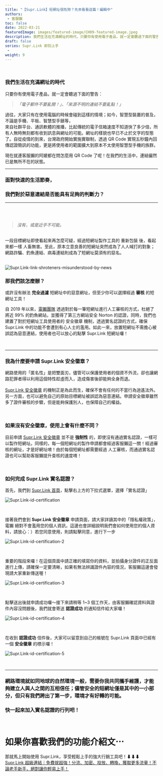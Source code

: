 ```yaml
---
title: "【Supr.Link】短網址很危險？先來看看這篇！編輯中"
authors:
 - 客服獺
toc: false
date: 2022-03-21
featuredImage: images/featured-image/CH09-featured-image.jpeg
description: 我們生活在充滿網址的時代，只要你有使用電子產品，就一定會聽過下面的警告：「電子郵件不要亂開！」、「來源不明的連結不要亂點！」
draft: false
series: Supr.Link 即刻上手
 - 
weight: 9
---
```

<br>

### 我們生活在充滿網址的時代

只要你有使用電子產品，就一定會聽過下面的警告：
<br>

> *「電子郵件不要亂開！」、「來源不明的連結不要亂點！」*

過往，大家只有在使用電腦的時候會碰到這樣的情境；如今，智慧型裝置的普及，不論是手機、平板、智慧型手錶等，  
來自社群平台、通訊軟體的推播，比起傳統的電子信箱速度不知道快了多少倍，所有人無時無刻都有收到訊息與網址的可能。網址的樣貌也早已不止於文字的型態了。自從疫情的到來，台灣政府開始實施實聯制，透過 QR Code 實現五秒鐘內回傳認證簡訊的功能，更是將使用者的範圍擴大到原本不太使用智慧型手機的族群。  


現在就連客服獺的阿嬤都在問怎麼用 QR Code 了呢！在我們的生活中，連結儼然已是無所不在的狀態。

---

### 面對快速的生活節奏，
### 我們對於惡意連結是否能具有足夠的判斷力？

---
   
<br>
<br>

> *沒有，或是近乎不可能。*

<br>
一段目標網址即使看起來再怎麼可疑，經過短網址製作工具的 重新包裝 後，看起來都一樣 人畜無害。至此，原本立意良善的短網址突然成為了人人喊打的對象；網路詐騙、釣魚連結、病毒連結則成為了短網址莫須有的惡名。
<br>
<br>

![Supr.Link-link-shroteners-misunderstood-by-news](/static/CH09/CH09PH02.png)

### 那我們該怎麼辦？

或許沒有辦法 **完全過濾** 短網址中的惡意網址，但至少你可以選擇經過 **審核** 的短網址工具！


自 2019 年以來，<a href = "https://aotter.net" target = "_blank">電獺團隊</a> 透過對於每一筆短網址進行人工審核的方式，杜絕了將近 99% 的釣魚網站，並獲得了第三方網站安全 Norton 的認證，同時，我們也建置了對於短網址工具使用者的 安全徽章 機制，透過實名認證的方式，確保 Supr.Link 中的功能不會遭到有心人士的濫用。如此一來，放置短網址不需擔心被誤認為惡意連結，使用者也可以放心的點擊 Supr.Link 短網址囉！

<br>


---


### 我為什麼要申請 Supr.Link 安全徽章？ 
網路使用的「匿名性」是把雙面刃，儘管可以保護使用者的個資不外流，卻也讓網路犯罪者得以利用這個特性趁虛而入，造成傷害後卻能夠全身而退。
<br>
<br>
<a href="https://console.supr.link/help/guide" target= "_blank">Supr.Link 安全徽章</a> 的機制正是為此而生，確保不會有任何的不當行為逍遙法外。另一方面，也可以避免自己的原始目標網址被誤認為惡意連結。申請安全徽章雖然多了證件審核的步驟，但是能夠保護別人，也保障自己的權益。

<br>

### 如果沒有安全徽章，使用上會有什麼不同？
目前申請 <a href="https://console.supr.link/help/guide" target= "_blank">Supr.Link 安全徽章</a> 並不是 **強制性** 的，即使沒有通過實名認證，一樣可以製作短網址。同樣的，每一個短網址的製作申請都會經過客服獺這一關！經過審核的網址，才是好網址唷！由於每個短網址都需要經過 人工審核，而通過實名認證也可以幫助客服獺提升查核的速度唷！

<br>

### 如何完成 Supr.Link 實名認證？
首先，我們到 <a href="https://supr.link" target="_blank">Supr.Link 首頁</a>，點擊右上方的下拉式選單，選擇「實名認證」

![Supr.Link-id-certification](/static/CH09/CH09PH03.png)

<br>

接著我們會到 **Supr.Link 安全徽章** 申請頁面，請大家詳讀其中的「隱私權政策」，電獺 絕對不會濫用您的個人資訊，這邊也會詳細說明我們會如何使用您的個人資料，請放心：）若您同意使用，則請點擊同意，進行下一步

![Supr.Link-id-certification-2](/static/CH09/CH09PH04.png)

<br>

重要的階段來囉！在這個頁面中請正確的填寫你的資料，並拍攝身分證件的正反面進行上傳，請確保一定要清晰，如果有無法辨識證件內容的情況，客服獺這邊會發現請大家重新傳送喔！

![Supr.Link-id-certification-3](/static/CH09/CH09PH05.png)

<br>

點擊送出後就申請成功囉～接下來請稍等 1~3 個工作天，由客服獺確認資料與證件內容沒問題後，我們就會寄送 **認證成功** 的通知信件給大家囉！

![Supr.Link-id-certification-4](/static/CH09/CH09PH06.png)

<br>

在收到 **認證成功** 信件後，大家可以留意到自己的帳號在 Supr.Link 頁面中已經有一個 **安全徽章** 的標示囉！

![Supr.Link-id-certification-5](/static/CH09/CH09PH07.png)

<br>

---

### 網路環境就如同地球的自然環境一般，需要你我共同攜手維護，才能夠建立人與人之間的互相信任；儘管安全的短網址僅是其中的一小部分，但只有我們跨出了第一步，環境才有好轉的可能。<br>
### 快一起來加入實名認證的行列吧！

<br>

# 如果你喜歡我們的功能介紹文⋯
那就馬上開始使用 Supr.Link，享受輕鬆上手的強大行銷工具吧！⬇⬇⬇<br>
<a href="https://console.supr.link" target="_blank"> Supr.Link 超級連結｜免費就超強！分流、加密、投放、轉換，獲取更多流量！不論老手新手，絕對讓你輕易上手！</a>
<br>
<br>

